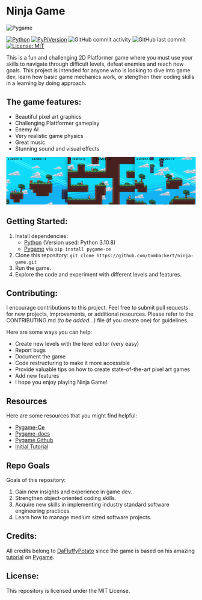 # Ninja Game

![Pygame](https://raw.githubusercontent.com/pygame-community/pygame-ce/main/docs/reST/_static/pygame_logo.svg)

[![Python](https://img.shields.io/badge/python-3.10.8-blue.svg?style=flat-square)](https://www.python.org/)
[![PyPiVersion](https://img.shields.io/pypi/v/pygame-ce.svg?v=1)](https://img.shields.io/badge/python-3670A0?style=for-the-badge&logo=python&logoColor=ffdd54)
![GitHub commit activity](https://img.shields.io/github/commit-activity/t/tombackert/ninja-game)
![GitHub last commit](https://img.shields.io/github/last-commit/tombackert/ninja-game)
[![License: MIT](https://img.shields.io/badge/License-MIT-blue.svg?style=flat-square)](https://opensource.org/licenses/MIT)




This is a fun and challenging 2D Platformer game where you must use your skills to navigate through difficult levels, defeat enemies and reach new goals. 
This project is intended for anyone who is looking to dive into game dev, learn how basic game mechanics work, or stengthen their coding skills in a learning by doing approach.  

## The game features:

- Beautiful pixel art graphics
- Challenging Plattformer gameplay
- Enemy AI
- Very realistic game physics 
- Great music
- Stunning sound and visual effects

![Thumbnail](https://github.com/tombackert/ninja-game/blob/main/data/thumbnails/ninja-game-thumbnail1.png)


## Getting Started:

1. Install dependencies:
   - [Python](https://www.python.org/downloads/) (Version used: Python 3.10.8)
   - [Pygame](https://pyga.me/) via  `pip install pygame-ce`
3. Clone this repository: `git clone https://github.com/tombackert/ninja-game.git`
4. Run the game.
5. Explore the code and experiment with different levels and features.


## Contributing:
I encourage contributions to this project. Feel free to submit pull requests for new projects, improvements, or additional resources. Please refer to the CONTRIBUTING.md *(to be added...)* file (if you create one) for guidelines.

Here are some ways you can help:

- Create new levels with the level editor (very easy)
- Report bugs
- Document the game
- Code restructuring to make it more accessible
- Provide valuable tips on how to create state-of-the-art pixel art games
- Add new features
- I hope you enjoy playing Ninja Game!


## Resources
Here are some resources that you might find helpful:
- [Pygame-Ce](https://pyga.me/)
- [Pygame-docs](https://pyga.me/docs/)
- [Pygame Github](https://github.com/pygame-community/pygame-ce)
- [Initial Tutorial](https://www.youtube.com/watch?v=2gABYM5M0ww&t=20708s)


## Repo Goals

Goals of this repository:
1. Gain new insights and experience in game dev.
2. Strengthen object-oriented coding skills.
3. Acquire new skills in implementing industry standard software engineering practices.
4. Learn how to manage medium sized software projects.


## Credits:
All credits belong to [DaFluffyPotato](https://www.youtube.com/@DaFluffyPotato) since the game is based on his amazing [tutorial](https://www.youtube.com/watch?v=2gABYM5M0ww&t=20708s) on [Pygame](https://www.pygame.org/docs/).


## License:
This repository is licensed under the MIT License.



